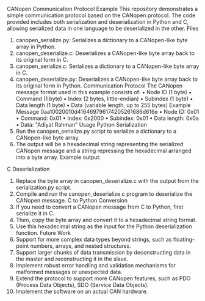 CANopen Communication Protocol Example
This repository demonstrates a simple communication protocol based on the CANopen protocol. The code provided includes both serialization and deserialization in Python and C, allowing serialized data in one language to be deserialized in the other.
Files
1.	canopen_serialize.py: Serializes a dictionary to a CANopen-like byte array in Python.
2.	canopen_deserialize.c: Deserializes a CANopen-like byte array back to its original form in C.
3.	canopen_serialize.c: Serializes a dictionary to a CANopen-like byte array in C.
4.	canopen_deserialize.py: Deserializes a CANopen-like byte array back to its original form in Python.
Communication Protocol
The CANopen message format used in this example consists of:
•	Node ID (1 byte)
•	Command (1 byte)
•	Index (2 bytes, little-endian)
•	Subindex (1 byte)
•	Data length (1 byte)
•	Data (variable length, up to 255 bytes)
Example Message
0aa10020010d416469796174205261686d616e
•	Node ID: 0x01
•	Command: 0x01
•	Index: 0x2000
•	Subindex: 0x01
•	Data length: 0x0a
•	Data: "Adiyat Rahman"
Usage
Python Serialization
1.	Run the canopen_serialize.py script to serialize a dictionary to a CANopen-like byte array.
2.	The output will be a hexadecimal string representing the serialized CANopen message and a string repressing the hexadecimal arranged into a byte array. Example output:
 
C Deserialization
1.	Replace the byte array in canopen_deserialize.c with the output from the serialization.py script.
2.	Compile and run the canopen_deserialize.c program to deserialize the CANopen message.
C to Python Conversion
1.	If you need to convert a CANopen message from C to Python, first serialize it in C.
2.	Then, copy the byte array and convert it to a hexadecimal string format.
3.	Use this hexadecimal string as the input for the Python deserialization function.
Future Work
1.	Support for more complex data types beyond strings, such as floating-point numbers, arrays, and nested structures.
2.	Support larger chunks of data transmission by deconstructing data in the master and reconstructing it in the slave.
3.	Implement robust error handling and validation mechanisms for malformed messages or unexpected data.
4.	Extend the protocol to support more CANopen features, such as PDO (Process Data Objects), SDO (Service Data Objects).
5.	Implement the software on an actual CAN hardware. 

